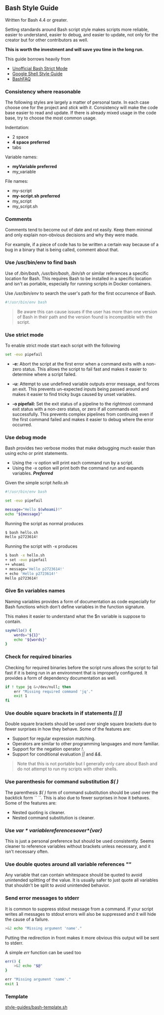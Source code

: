 ## Bash Style Guide

Written for Bash 4.4 or greater.

Setting standards around Bash script style makes scripts more reliable, easier to understand,
easier to debug, and easier to update, not only for the creator but for other contributors as well.

**This is worth the investment and will save you time in the long run.**

This guide borrows heavily from

- [Unofficial Bash Strict Mode](http://redsymbol.net/articles/unofficial-bash-strict-mode/)
- [Google Shell Style Guide](https://google.github.io/styleguide/shell.xml)
- [BashFAQ](http://mywiki.wooledge.org/BashFAQ)

### Consistency where reasonable

The following styles are largely a matter of personal taste. In each case choose one for the
project and *stick with it*. Consistency will make the code base easier to read and update. If
there is already mixed usage in the code base, try to choose the most common usage.

Indentation:

- 2 space
- **4 space preferred**
- tabs

Variable names:

- **myVariable preferred**
- my_variable

File names:

- my-script
- **my-script.sh preferred**
- my_script
- my_script.sh

### Comments

Comments tend to become out of date and rot easily. Keep them minimal and only explain non-obvious
decisions and why they were made.

For example, if a piece of code has to be written a certain way because of a bug in a binary that
is being called, comment about that.

### Use /usr/bin/env to find bash

Use of */bin/bash*, */usr/bin/bash*, */bin/sh* or similar references a specific location for Bash. 
This requires Bash to be installed in a specific location and isn't as portable, especially for 
running scripts in Docker containers.

Use */usr/bin/env* to search the user's path for the first occurrence of Bash.

```bash
#!/usr/bin/env bash
```

> Be aware this can cause issues if the user has more than one version of Bash in their path and 
the version found is incompatible with the script.

### Use strict mode

To enable strict mode start each script with the following

```bash
set -euo pipefail
```

- **-e:** Abort the script at the first error when a command exits with a non-zero status. This 
allows the script to fail fast and makes it easier to  determine where a script failed.

- **-u:** Attempt to use undefined variable outputs error message, and forces an exit. This 
prevents un-expected inputs being passed around and makes it easier to find tricky bugs caused 
by unset variables.

- **-o pipefail:** Set the exit status of a pipeline to the rightmost command exit status with a
non-zero status, or zero if all commands exit successfully. This prevents complex pipelines from
continuing even if the first command failed and makes it easier to debug where the error occurred.

### Use debug mode

Bash provides two verbose modes that make debugging much easier than using echo or print statements.

- Using the -v option will print each command run by a script.
- Using the -x option will print both the command run and expands variables. ***Preferred***

Given the simple script *hello.sh*

```bash
#!/usr/bin/env bash

set -euo pipefail

message="Hello $(whoami)!"
echo "${message}"
```

Running the script as normal produces

```bash
$ bash hello.sh
Hello p2723614!
```

Running the script with -x produces

```bash
$ bash -x hello.sh
+ set -euo pipefail
++ whoami
+ message='Hello p2723614!'
+ echo 'Hello p2723614!'
Hello p2723614!
```

### Give $n variables names

Naming variables provides a form of documentation as code especially for Bash functions which
don't define variables in the function signature.

This makes it easier to understand what the $n variable is suppose to contain.

```bash
sayHello() {
    words="${1}"
    echo "${words}"
}
```

### Check for required binaries

Checking for required binaries before the script runs allows the script to fail fast if it is
being run in an environment that is improperly configured. It provides a form of dependency 
documentation as well.

```bash
if ! type jq &>/dev/null; then
	err "Missing required command 'jq'."
	exit 1
fi
```

### Use double square brackets in if statements *[[ ]]*

Double square brackets should be used over single square brackets due to fewer surprises in how 
they behave. Some of the features are:

- Support for regular expression matching.
- Operators are similar to other programming languages and more familiar.
- Support for the negation operator *!*.
- Support for conditional evaluation *||* and *&&*.

> Note that this is not portable but I generally only care about Bash and do not attempt to run my
scripts with other shells.

### Use parenthesis for command substitution *$( )*

The parenthesis *$( )* form of command substitution should be used over the backtick form *\`` ``*.
This is also due to fewer surprises in how it behaves. Some of the features are:

- Nested quoting is cleaner.
- Nested command substitution is cleaner.

### Use *$var* variable references over *${var}*

This is just a personal preference but should be used consistently. Seems cleaner to reference
variables without brackets unless necessary, and it isn't necessary often.

### Use double quotes around all variable references *""*

Any variable that can contain whitespace should be quoted to avoid unintended splitting of the 
value. It is usually safer to just quote all variables that shouldn't be split to avoid unintended
behavior.

### Send error messages to stderr

It is common to suppress stdout message from a command. If your script writes all messages to stdout
errors will also be suppressed and it will hide the cause of a failure.

```bash
>&2 echo "Missing argument 'name'."
```

Putting the redirection in front makes it more obvious this output will be sent to stderr.

A simple *err* function can be used too

```bash
err() {
    >&2 echo "$@"
}

err "Missing argument 'name'."
exit 1
```

### Template

[style-guides/bash-template.sh](https://github.com/jzbruno/jzbruno.github.io/blob/master/style-guides/bash-template.sh)
